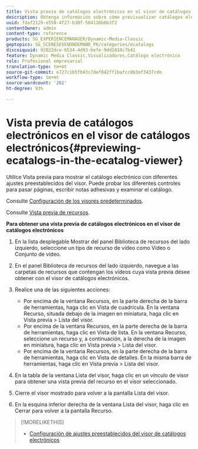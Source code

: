 ```yaml
---
title: Vista previa de catálogos electrónicos en el visor de catálogos electrónicos
description: Obtenga información sobre cómo previsualizar catálogos electrónicos en el visor de catálogos electrónicos.
uuid: fdaf2129-e558-4f27-b30f-564126b6b3f2
contentOwner: admin
content-type: reference
products: SG_EXPERIENCEMANAGER/Dynamic-Media-Classic
geptopics: SG_SCENESEVENONDEMAND_PK/categories/ecatalogs
discoiquuid: 92022dce-6534-4d93-befe-9dd2818c7b41
feature: Dynamic Media Classic,Visualizadores,Catálogo electrónico
role: Profesional empresarial
translation-type: tm+mt
source-git-commit: e727c1b5fb43c7def842ff1bafcc8b3ef3437cde
workflow-type: tm+mt
source-wordcount: '261'
ht-degree: 93%

---
```



# Vista previa de catálogos electrónicos en el visor de catálogos electrónicos{#previewing-ecatalogs-in-the-ecatalog-viewer}

Utilice Vista previa para mostrar el catálogo electrónico con diferentes ajustes preestablecidos del visor. Puede probar los diferentes controles para pasar páginas, escribir notas adhesivas y examinar el catálogo.

Consulte [Configuración de los visores predeterminados](application-setup.md#configuring_default_viewers).

Consulte [Vista previa de recursos](previewing-asset.md#previewing_an_asset).

**Para obtener una vista previa de catálogos electrónicos en el visor de catálogos electrónicos**

1. En la lista desplegable Mostrar del panel Biblioteca de recursos del lado izquierdo, seleccione un tipo de recurso de vídeo como Vídeo o Conjunto de vídeo.
1. En el panel Biblioteca de recursos del lado izquierdo, navegue a las carpetas de recursos que contengan los vídeos cuya vista previa desee obtener con el visor de catálogos electrónicos.
1. Realice una de las siguientes acciones:

   * Por encima de la ventana Recursos, en la parte derecha de la barra de herramientas, haga clic en Vista de cuadrícula. En la ventana Recurso, situada debajo de la imagen en miniatura, haga clic en Vista previa > Lista del visor.
   * Por encima de la ventana Recursos, en la parte derecha de la barra de herramientas, haga clic en Vista de lista. En la ventana Recurso, seleccione un recurso y, a continuación, a la derecha de la imagen en miniatura, haga clic en Vista previa > Lista del visor.
   * Por encima de la ventana Recursos, en la parte derecha de la barra de herramientas, haga clic en Vista de detalles. En la misma barra de herramientas, haga clic en Vista previa > Lista del visor.

1. En la tabla de la ventana Lista del visor, haga clic en un vínculo de visor para obtener una vista previa del recurso en el visor seleccionado.
1. Cierre el visor mostrado para volver a la pantalla Lista del visor.
1. En la esquina inferior derecha de la ventana Lista del visor, haga clic en Cerrar para volver a la pantalla Recurso.

>[!MORELIKETHIS]
>
>* [Configuración de ajustes preestablecidos del visor de catálogos electrónicos](setting-ecatalog-viewer-presets.md#setting_up_ecatalog_viewer_presets)

